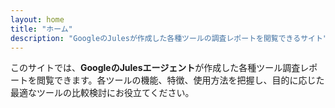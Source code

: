 ```yaml
---
layout: home
title: "ホーム"
description: "GoogleのJulesが作成した各種ツールの調査レポートを閲覧できるサイト"
---
```


このサイトでは、**GoogleのJulesエージェント**が作成した各種ツール調査レポートを閲覧できます。各ツールの機能、特徴、使用方法を把握し、目的に応じた最適なツールの比較検討にお役立てください。